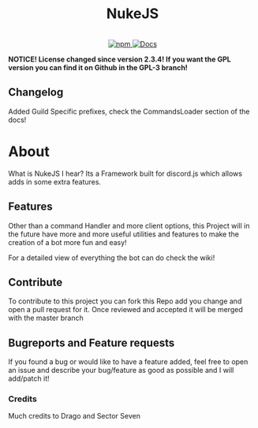 <div align="center">
<h1> NukeJS</h1>
  <br>
  <a href="https://www.npmjs.com/package/nukejs"><img alt="npm" src="https://img.shields.io/npm/v/nukejs"> </a>
  <a href="https://nukejs.xyz/"><img alt="Docs" src="https://img.shields.io/badge/Docs-ff69b4"> </a>
</div>

**NOTICE! License changed since version 2.3.4! If you want the GPL version you can find it on Github in the GPL-3 branch!**

## Changelog
Added Guild Specific prefixes, check the CommandsLoader section of the docs!
# About
What is NukeJS I hear? Its a Framework built for discord.js which allows adds in some extra features.

## Features
Other than a command Handler and more client options, this Project will in the future have more and more useful utilities and features to make the creation of a bot more fun and easy!

For a detailed view of everything the bot can do check the wiki!

## Contribute
To contribute to this project you can fork this Repo add you change and open a pull request for it. Once reviewed and accepted it will be merged with the master branch

## Bugreports and Feature requests
If you found a bug or would like to have a feature added, feel free to open an issue and describe your bug/feature as good as possible and I will add/patch it!

### Credits
Much credits to Drago and Sector Seven

